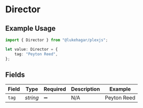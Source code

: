 # Director

## Example Usage

```typescript
import { Director } from "@lukehagar/plexjs";

let value: Director = {
    tag: "Peyton Reed",
};
```

## Fields

| Field              | Type               | Required           | Description        | Example            |
| ------------------ | ------------------ | ------------------ | ------------------ | ------------------ |
| `tag`              | *string*           | :heavy_minus_sign: | N/A                | Peyton Reed        |